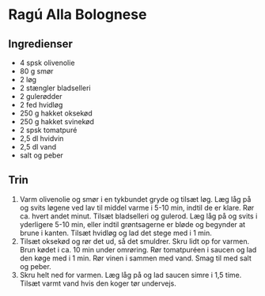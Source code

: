 # Ragú Alla Bolognese

## Ingredienser
- 4 spsk olivenolie
- 80 g smør
- 2 løg
- 2 stængler bladselleri
- 2 gulerødder
- 2 fed hvidløg
- 250 g hakket oksekød
- 250 g hakket svinekød
- 2 spsk tomatpuré
- 2,5 dl hvidvin
- 2,5 dl vand
- salt og peber

## Trin
1. Varm olivenolie og smør i en tykbundet gryde og tilsæt løg. Læg låg på og svits løgene ved lav til middel varme i 5-10 min, indtil de er klare. Rør ca. hvert andet minut. Tilsæt bladselleri og gulerod. Læg låg på og svits i yderligere 5-10 min, eller indtil grøntsagerne er bløde og begynder at brune i kanten. Tilsæt hvidløg og lad det stege med i 1 min. 
2. Tilsæt oksekød og rør det ud, så det smuldrer. Skru lidt op for varmen. Brun kødet i ca. 10 min under omrøring. Rør tomatpuréen i saucen og lad den køge med i 1 min. Rør vinen i sammen med vand. Smag til med salt og peber. 
3. Skru helt ned for varmen. Læg låg på og lad saucen simre i 1,5 time. Tilsæt varmt vand hvis den koger tør undervejs. 